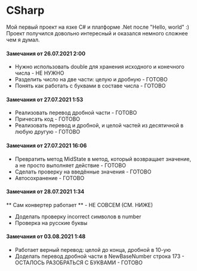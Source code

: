 # CSharp
Мой первый проект на язке C# и платформе .Net после "Hello, world" :)
Проект получился довольно интересный и оказался немного сложнее чем я думал.

#### Замечания от 26.07.2021 2:00
 * Нужно использовать double для хранения исходного и конечного числа - НЕ НУЖНО
 * Разделить число на две части: целую и дробную - ГОТОВО
 * Понять как работать с буквами в составе числа - ГОТОВО
 

#### Замечания от 27.07.2021 1:53
 * Реализовать перевод дробной части - ГОТОВО
 * Причесать код - ГОТОВО
 * Реализовать перевод и дробной, и целой частей из десятичной в любую другую - ГОТОВО


#### Замечания от 27.07.2021 16:06
 * Превратить метод MidState в метод, который возвращает значение, а не просто выполняет действие - ГОТОВО
 * Сделать проверку на введённые значения - ГОТОВО
 * Автосохранение - ГОТОВО


#### Замечания от 28.07.2021 1:34
 ** Сам конвертер работает ** - НЕ СОВСЕМ (СМ. НИЖЕ)
 * Доделать проверку incorrect символов в number
 * Проверка на русские буквы


#### Замечания от 03.08.2021 1:48
 * Работает верный перевод: целой до конца, дробной в 10-ую
 * Доделать перевод дробной части в NewBaseNumber строка 173 - ОСТАЛОСЬ РАЗОБРАТЬСЯ С БУКВАМИ - ГОТОВО

